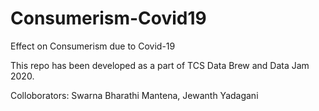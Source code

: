 # Consumerism-Covid19
Effect on Consumerism due to Covid-19

This repo has been developed as a part of TCS Data Brew and Data Jam 2020.


Colloborators:
Swarna Bharathi Mantena,
Jewanth Yadagani
